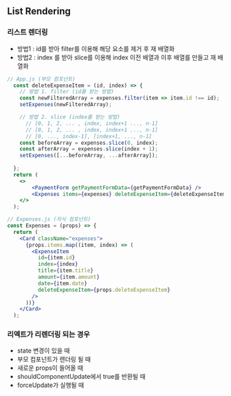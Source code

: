 ## List Rendering

### 리스트 렌더링
- 방법1 : id를 받아 filter를 이용해 해당 요소를 제거 후 재 배열화
- 방법2 : index 를 받아 slice를 이용해 index 이전 배열과 이후 배열를 만들고 재 배열화
```jsx
// App.js (부모 컴포넌트)
  const deleteExpenseItem = (id, index) => {
    // 방법 1. filter (id를 받는 방법)
    const newFilteredArray = expenses.filter(item => item.id !== id);
    setExpenses(newFilteredArray);

    // 방법 2. slice (index를 받는 방법)
      // [0, 1, 2, ... , index, index+1 ..., n-1]
      // [0, 1, 2, ... , index, index+1 ..., n-1]
      // [0, ..., index-1], [index+1, ..., n-1]
    const beforeArray = expenses.slice(0, index);
    const afterArray = expenses.slice(index + 1);
    setExpenses([...beforeArray, ...afterArray]);
    
  };
  return (
    <>
        <PaymentForm getPaymentFormData={getPaymentFormData} />
        <Expenses items={expenses} deleteExpenseItem={deleteExpenseItem}/>
    </>
  );

// Expenses.js (자식 컴포넌트)
const Expenses = (props) => {
  return (
    <Card className="expenses">
      {props.items.map((item, index) => (
        <ExpenseItem
          id={item.id}
          index={index}
          title={item.title}
          amount={item.amount}
          date={item.date}
          deleteExpenseItem={props.deleteExpenseItem}
        />
      ))}
    </Card>
  );
```

### 리엑트가 리렌더링 되는 경우
- state 변경이 있을 때
- 부모 컴포넌트가 렌더링 될 때
- 새로운 props이 들어올 때
- shouldComponentUpdate에서 true를 반환될 때
- forceUpdate가 실행될 때
